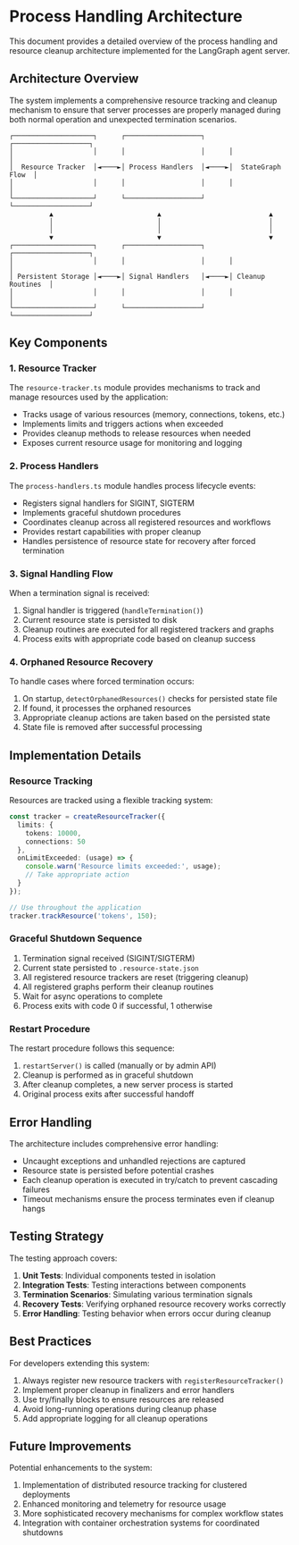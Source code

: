 # Process Handling Architecture

This document provides a detailed overview of the process handling and resource cleanup architecture implemented for the LangGraph agent server.

## Architecture Overview

The system implements a comprehensive resource tracking and cleanup mechanism to ensure that server processes are properly managed during both normal operation and unexpected termination scenarios.

```
┌────────────────────┐      ┌───────────────────┐      ┌───────────────────┐
│                    │      │                   │      │                   │
│  Resource Tracker  │◄────►│ Process Handlers  │◄────►│  StateGraph Flow  │
│                    │      │                   │      │                   │
└────────────────────┘      └───────────────────┘      └───────────────────┘
          ▲                          ▲                           ▲
          │                          │                           │
          │                          │                           │
          ▼                          ▼                           ▼
┌────────────────────┐      ┌───────────────────┐      ┌───────────────────┐
│                    │      │                   │      │                   │
│ Persistent Storage │◄────►│ Signal Handlers   │◄────►│ Cleanup Routines  │
│                    │      │                   │      │                   │
└────────────────────┘      └───────────────────┘      └───────────────────┘
```

## Key Components

### 1. Resource Tracker

The `resource-tracker.ts` module provides mechanisms to track and manage resources used by the application:

- Tracks usage of various resources (memory, connections, tokens, etc.)
- Implements limits and triggers actions when exceeded
- Provides cleanup methods to release resources when needed
- Exposes current resource usage for monitoring and logging

### 2. Process Handlers

The `process-handlers.ts` module handles process lifecycle events:

- Registers signal handlers for SIGINT, SIGTERM
- Implements graceful shutdown procedures
- Coordinates cleanup across all registered resources and workflows
- Provides restart capabilities with proper cleanup
- Handles persistence of resource state for recovery after forced termination

### 3. Signal Handling Flow

When a termination signal is received:

1. Signal handler is triggered (`handleTermination()`)
2. Current resource state is persisted to disk
3. Cleanup routines are executed for all registered trackers and graphs
4. Process exits with appropriate code based on cleanup success

### 4. Orphaned Resource Recovery

To handle cases where forced termination occurs:

1. On startup, `detectOrphanedResources()` checks for persisted state file
2. If found, it processes the orphaned resources
3. Appropriate cleanup actions are taken based on the persisted state
4. State file is removed after successful processing

## Implementation Details

### Resource Tracking

Resources are tracked using a flexible tracking system:

```typescript
const tracker = createResourceTracker({
  limits: {
    tokens: 10000,
    connections: 50
  },
  onLimitExceeded: (usage) => {
    console.warn('Resource limits exceeded:', usage);
    // Take appropriate action
  }
});

// Use throughout the application
tracker.trackResource('tokens', 150);
```

### Graceful Shutdown Sequence

1. Termination signal received (SIGINT/SIGTERM)
2. Current state persisted to `.resource-state.json`
3. All registered resource trackers are reset (triggering cleanup)
4. All registered graphs perform their cleanup routines
5. Wait for async operations to complete
6. Process exits with code 0 if successful, 1 otherwise

### Restart Procedure

The restart procedure follows this sequence:

1. `restartServer()` is called (manually or by admin API)
2. Cleanup is performed as in graceful shutdown
3. After cleanup completes, a new server process is started
4. Original process exits after successful handoff

## Error Handling

The architecture includes comprehensive error handling:

- Uncaught exceptions and unhandled rejections are captured
- Resource state is persisted before potential crashes
- Each cleanup operation is executed in try/catch to prevent cascading failures
- Timeout mechanisms ensure the process terminates even if cleanup hangs

## Testing Strategy

The testing approach covers:

1. **Unit Tests**: Individual components tested in isolation
2. **Integration Tests**: Testing interactions between components
3. **Termination Scenarios**: Simulating various termination signals
4. **Recovery Tests**: Verifying orphaned resource recovery works correctly
5. **Error Handling**: Testing behavior when errors occur during cleanup

## Best Practices

For developers extending this system:

1. Always register new resource trackers with `registerResourceTracker()`
2. Implement proper cleanup in finalizers and error handlers
3. Use try/finally blocks to ensure resources are released
4. Avoid long-running operations during cleanup phase
5. Add appropriate logging for all cleanup operations

## Future Improvements

Potential enhancements to the system:

1. Implementation of distributed resource tracking for clustered deployments
2. Enhanced monitoring and telemetry for resource usage
3. More sophisticated recovery mechanisms for complex workflow states
4. Integration with container orchestration systems for coordinated shutdowns